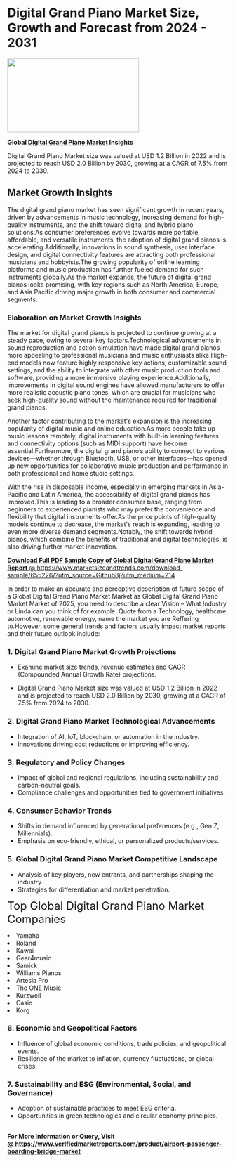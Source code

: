 <H1>Digital Grand Piano Market Size, Growth and Forecast from 2024 - 2031</H1><img class="aligncenter size-medium wp-image-584254" src="https://thirdeyenews.in/wp-content/uploads/2024/09/Global-Market-Research-300x168.jpeg" alt="" width="300" height="168" /><p><strong>Global&nbsp;<a href="https://www.marketsizeandtrends.com/download-sample/655226/?utm_source=Github8j?utm_medium=214">Digital Grand Piano Market</a> Insights</strong></p><p>Digital Grand Piano Market size was valued at USD 1.2 Billion in 2022 and is projected to reach USD 2.0 Billion by 2030, growing at a CAGR of 7.5% from 2024 to 2030.</p><p><h2>Market Growth Insights</h2> <p>The digital grand piano market has seen significant growth in recent years, driven by advancements in music technology, increasing demand for high-quality instruments, and the shift toward digital and hybrid piano solutions.As consumer preferences evolve towards more portable, affordable, and versatile instruments, the adoption of digital grand pianos is accelerating.Additionally, innovations in sound synthesis, user interface design, and digital connectivity features are attracting both professional musicians and hobbyists.The growing popularity of online learning platforms and music production has further fueled demand for such instruments globally.As the market expands, the future of digital grand pianos looks promising, with key regions such as North America, Europe, and Asia Pacific driving major growth in both consumer and commercial segments.</p> <p><a href="#sample"></a></p> <h3>Elaboration on Market Growth Insights</h3> <p>The market for digital grand pianos is projected to continue growing at a steady pace, owing to several key factors.Technological advancements in sound reproduction and action simulation have made digital grand pianos more appealing to professional musicians and music enthusiasts alike.High-end models now feature highly responsive key actions, customizable sound settings, and the ability to integrate with other music production tools and software, providing a more immersive playing experience.Additionally, improvements in digital sound engines have allowed manufacturers to offer more realistic acoustic piano tones, which are crucial for musicians who seek high-quality sound without the maintenance required for traditional grand pianos.</p> <p>Another factor contributing to the market's expansion is the increasing popularity of digital music and online education.As more people take up music lessons remotely, digital instruments with built-in learning features and connectivity options (such as MIDI support) have become essential.Furthermore, the digital grand piano’s ability to connect to various devices—whether through Bluetooth, USB, or other interfaces—has opened up new opportunities for collaborative music production and performance in both professional and home studio settings.</p> <p>With the rise in disposable income, especially in emerging markets in Asia-Pacific and Latin America, the accessibility of digital grand pianos has improved.This is leading to a broader consumer base, ranging from beginners to experienced pianists who may prefer the convenience and flexibility that digital instruments offer.As the price points of high-quality models continue to decrease, the market's reach is expanding, leading to even more diverse demand segments.Notably, the shift towards hybrid pianos, which combine the benefits of traditional and digital technologies, is also driving further market innovation.</p> <p><a href="#more"></p><p><span class=""><strong>Download Full PDF Sample Copy of Global Digital Grand Piano Market Report</strong> @ <a href="https://www.marketsizeandtrends.com/download-sample/655226/?utm_source=Github8j?utm_medium=214" target="_blank">https://www.marketsizeandtrends.com/download-sample/655226/?utm_source=Github8j?utm_medium=214</a></span></p><p>In order to make an accurate and perceptive description of future scope of a Global&nbsp;Digital Grand Piano Market Market as Global&nbsp;Digital Grand Piano Market Market of 2025, you need to describe a clear Vision &ndash; What Industry or Linda can you think of for example: Quote from a Technology, healthcare, automotive, renewable energy, name the market you are Reffering to.However, some general trends and factors usually impact market reports and their future outlook include:</p><h3>1.&nbsp;<strong>Digital Grand Piano Market Growth Projections</strong></h3><ul><li>Examine market size trends, revenue estimates and CAGR (Compounded Annual Growth Rate) projections.</li><li><p>Digital Grand Piano Market size was valued at USD 1.2 Billion in 2022 and is projected to reach USD 2.0 Billion by 2030, growing at a CAGR of 7.5% from 2024 to 2030.</p></li></ul><h3>2.&nbsp;<strong>Digital Grand Piano Market Technological Advancements</strong></h3><ul><li>Integration of AI, IoT, blockchain, or automation in the industry.</li><li>Innovations driving cost reductions or improving efficiency.</li></ul><h3>3.&nbsp;<strong>Regulatory and Policy Changes</strong></h3><ul><li>Impact of global and regional regulations, including sustainability and carbon-neutral goals.</li><li>Compliance challenges and opportunities tied to government initiatives.</li></ul><h3>4.&nbsp;<strong>Consumer Behavior Trends</strong></h3><ul><li>Shifts in demand influenced by generational preferences (e.g., Gen Z, Millennials).</li><li>Emphasis on eco-friendly, ethical, or personalized products/services.</li></ul><h3>5.&nbsp;<strong>Global Digital Grand Piano Market Competitive Landscape</strong></h3><ul><li>Analysis of key players, new entrants, and partnerships shaping the industry.</li><li>Strategies for differentiation and market penetration.</li></ul><p data-pm-slice="1 1 []"><span style="color: inherit; font-family: inherit; font-size: 25px;">Top Global Digital Grand Piano Market Companies</span></p><div class="" data-test-id=""><p><li>Yamaha</li><li> Roland</li><li> Kawai</li><li> Gear4music</li><li> Samick</li><li> Williams Pianos</li><li> Artesia Pro</li><li> The ONE Music</li><li> Kurzweil</li><li> Casio</li><li> Korg</li></p></div><h3>6.&nbsp;<strong>Economic and Geopolitical Factors</strong></h3><ul><li>Influence of global economic conditions, trade policies, and geopolitical events.</li><li>Resilience of the market to inflation, currency fluctuations, or global crises.</li></ul><h3>7.&nbsp;<strong>Sustainability and ESG (Environmental, Social, and Governance)</strong></h3><ul><li>Adoption of sustainable practices to meet ESG criteria.</li><li>Opportunities in green technologies and circular economy principles.</li></ul><h2><strong style="font-size: 14px;">For More Information or Query, Visit @&nbsp;</strong><a style="background-color: #ffffff; font-size: 14px;" href="https://www.marketsizeandtrends.com/report/digital-grand-piano-market/" target="_blank">https://www.verifiedmarketreports.com/product/airport-passenger-boarding-bridge-market</a></h2>